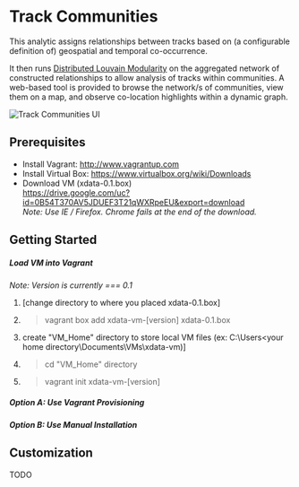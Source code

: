 Track Communities
===================
This analytic assigns relationships between tracks based on (a configurable definition of) geospatial and temporal co-occurrence.

It then runs [Distributed Louvain Modularity](http://sotera.github.io/distributed-louvain-modularity/) on the aggregated network of constructed relationships to allow analysis of tracks within communities.  A web-based tool is provided to browse the network/s of communities, view them on a map, and observe co-location highlights within a dynamic graph.

![Track Communities UI](https://raw.githubusercontent.com/Sotera/track-communities/master/docs/track-communities-example.png)

## Prerequisites
*	Install Vagrant: http://www.vagrantup.com
*	Install Virtual Box: https://www.virtualbox.org/wiki/Downloads
*	Download VM (xdata-0.1.box) <br/>
  https://drive.google.com/uc?id=0B54T370AV5JDUEF3T21qWXRpeEU&export=download <br/>
  _Note: Use IE / Firefox. Chrome fails at the end of the download._

## Getting Started

##### Load VM into Vagrant
_Note: Version is currently === 0.1_

1.  [change directory to where you placed xdata-0.1.box]<br/>

2.	> vagrant box add xdata-vm-[version] xdata-0.1.box <br/>

3.  create "VM_Home" directory to store local VM files (ex: C:\Users\<your home directory\Documents\VMs\xdata-vm\)] <br/>

4.	> cd "VM_Home" directory <br/>

5.	> vagrant init xdata-vm-[version] <br/>


##### Option A: Use Vagrant Provisioning


##### Option B: Use Manual Installation

## Customization
TODO

